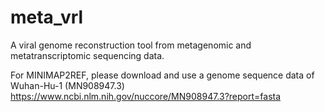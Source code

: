 # meta_vrl
A viral genome reconstruction tool from metagenomic and metatranscriptomic sequencing data.


For MINIMAP2REF, please download and use a genome sequence data of Wuhan-Hu-1 (MN908947.3)
https://www.ncbi.nlm.nih.gov/nuccore/MN908947.3?report=fasta

